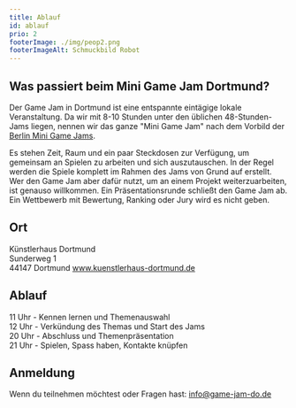 ```yaml
---
title: Ablauf
id: ablauf
prio: 2
footerImage: ./img/peop2.png
footerImageAlt: Schmuckbild Robot
---
```

## Was passiert beim Mini Game Jam Dortmund?</h2>

Der Game Jam in Dortmund ist eine entspannte eintägige lokale Veranstaltung. Da wir mit 8-10 Stunden unter den üblichen 48-Stunden-Jams liegen, nennen wir das ganze "Mini Game Jam" nach dem Vorbild der <a href="http://berlinminijam.de">Berlin Mini Game Jams</a>.

Es stehen Zeit, Raum und ein paar Steckdosen zur Verfügung, um gemeinsam an Spielen zu arbeiten und sich auszutauschen. In der Regel werden die Spiele komplett im Rahmen des Jams von Grund auf erstellt. Wer den Game Jam aber dafür nutzt, um an einem Projekt
weiterzuarbeiten, ist genauso willkommen. Ein Präsentationsrunde schließt den Game Jam ab. Ein Wettbewerb mit Bewertung, Ranking oder Jury wird es nicht geben.




## Ort
Künstlerhaus Dortmund<br>
Sunderweg 1<br>
44147 Dortmund
<a href="http://www.kuenstlerhaus-dortmund.de/" target="_blank">www.kuenstlerhaus-dortmund.de</a>

## Ablauf
11 Uhr - Kennen lernen und Themenauswahl <br>
12 Uhr - Verkündung des Themas und Start des Jams <br>
20 Uhr - Abschluss und Themenpräsentation <br>
21 Uhr - Spielen, Spass haben, Kontakte knüpfen <br>


## Anmeldung
Wenn du teilnehmen möchtest oder Fragen hast: <a href="mailto:info@game-jam-do.de">info@game-jam-do.de</a>
